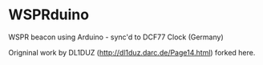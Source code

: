 # WSPRduino
WSPR beacon using Arduino - sync'd to DCF77 Clock (Germany)

Origninal work by DL1DUZ (http://dl1duz.darc.de/Page14.html) forked here.
